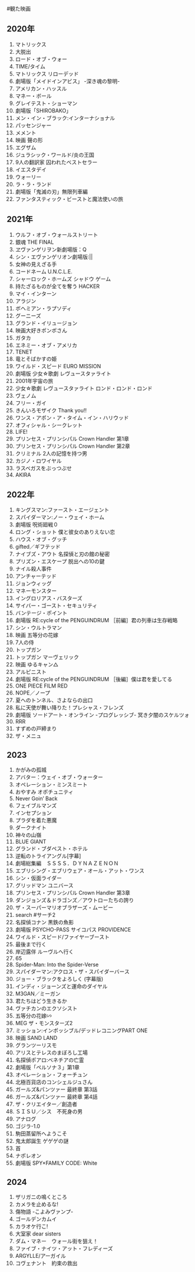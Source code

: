 #観た映画
## 2020年
1. マトリックス
1. 大脱出
1. ロード・オブ・ウォー
1. TIME/タイム
1. マトリックス リローデッド
1. 劇場版「メイドインアビス」 -深き魂の黎明-
1. アメリカン・ハッスル
1. マネー・ボール
1. グレイテスト・ショーマン
1. 劇場版「SHIROBAKO」
1. メン・イン・ブラック:インターナショナル
1. パッセンジャー
1. メメント
1. 映画 聲の形
1. エグザム
1. ジュラシック・ワールド/炎の王国
1. 9人の翻訳家 囚われたベストセラー
1. イエスタデイ
1. ウォーリー
1. ラ・ラ・ランド
1. 劇場版「鬼滅の刃」無限列車編
1. ファンタスティック・ビーストと魔法使いの旅
## 2021年
1. ウルフ・オブ・ウォールストリート
1. 銀魂 THE FINAL
1. ヱヴァンゲリヲン新劇場版：Q
1. シン・エヴァンゲリオン劇場版:||
1. 女神の見えざる手
1. コードネーム U.N.C.L.E.
1. シャーロック・ホームズ シャドウ ゲーム
1. 持たざるものが全てを奪う HACKER
1. マイ・インターン
1. アラジン
1. ボヘミアン・ラプソディ
1. グーニーズ
1. グランド・イリュージョン
1. 映画大好きポンポさん
1. ガタカ
1. エネミー・オブ・アメリカ
1. TENET
1. 竜とそばかすの姫
1. ワイルド・スピード EURO MISSION
1. 劇場版 少女☆歌劇 レヴュースタァライト
1. 2001年宇宙の旅
1. 少女☆歌劇 レヴュースタァライト ロンド・ロンド・ロンド
1. ヴェノム
1. フリー・ガイ
1. きんいろモザイク Thank you!!
1. ワンス・アポン・ア・タイム・イン・ハリウッド
1. オフィシャル・シークレット
1. LIFE!
1. プリンセス・プリンシパル Crown Handler 第1章
1. プリンセス・プリンシパル Crown Handler 第2章
1. クリミナル 2人の記憶を持つ男
1. カジノ・ロワイヤル
1. ラスベガスをぶっつぶせ
1. AKIRA
## 2022年
1. キングスマン:ファースト・エージェント
2. スパイダーマン:ノー・ウェイ・ホーム
3. 劇場版 呪術廻戦０
4. ロング・ショット 僕と彼女のありえない恋
5. ハウス・オブ・グッチ
6. gifted／ギフテッド
7. ナイブズ・アウト 名探偵と刃の館の秘密
8. プリズン・エスケープ 脱出への10の鍵
9. ナイル殺人事件
10. アンチャーテッド
11. ジョンウィッグ
12. マネーモンスター
13. イングロリアス・バスターズ
14. サイバー・ゴースト・セキュリティ
15. バンテージ・ポイント
16. 劇場版 RE:cycle of the PENGUINDRUM ［前編］君の列車は生存戦略
17. シン・ウルトラマン
18. 映画 五等分の花嫁
19. 7人の侍
20. トップガン
21. トップガン マーヴェリック
22. 映画 ゆるキャン△
23. アルピニスト
24. 劇場版 RE:cycle of the PENGUINDRUM ［後編］僕は君を愛してる
25. ONE PIECE FILM RED
26. NOPE／ノープ
27. 夏へのトンネル、さよならの出口
28. 私に天使が舞い降りた！プレシャス・フレンズ
29. 劇場版 ソードアート・オンライン -プログレッシブ- 冥き夕闇のスケルツォ
30. RRR
31. すずめの戸締まり
32. ザ・メニュ  
## 2023
1. かがみの孤城
2. アバター：ウェイ・オブ・ウォーター
3. オペレーション・ミンスミート
4. おやすみ オポチュニティ
5. Never Goin’ Back
6. フェイブルマンズ
7. インセプション
8. プラダを着た悪魔
9. ダークナイト
10. 神々の山嶺
11. BLUE GIANT
12. グランド・ブダペスト・ホテル
13. 逆転のトライアングル[字幕]
14. 劇場総集編　ＳＳＳＳ．ＤＹＮＡＺＥＮＯＮ
15. エブリシング・エブリウェア・オール・アット・ワンス
16. シン・仮面ライダー
17. グリッドマン ユニバース
18. プリンセス・プリンシパル Crown Handler 第3章
19. ダンジョンズ＆ドラゴンズ／アウトローたちの誇り
20. ザ・スーパーマリオブラザーズ・ムービー
21. search #サーチ2
22. 名探偵コナン 黒鉄の魚影
23. 劇場版 PSYCHO-PASS サイコパス PROVIDENCE
24. ワイルド・スピード/ファイヤーブースト
25. 最後まで行く
26. 岸辺露伴 ルーヴルへ行く
27. 65
28. Spider-Man: Into the Spider-Verse
29. スパイダーマン:アクロス・ザ・スパイダーバース
30. ジョー・ブラックをよろしく (字幕版)
31. インディ・ジョーンズと運命のダイヤル
32. M3GAN／ミーガン
33. 君たちはどう生きるか
34. ヴァチカンのエクソシスト
35. 五等分の花嫁∽
36. MEG ザ・モンスターズ2
37. ミッション:インポッシブル/デッドレコニングPART ONE
38. 映画 SAND LAND
39. グランツーリスモ
40. アリスとテレスのまぼろし工場
41. 名探偵ポアロ:ベネチアの亡霊
42. 劇場版「ペルソナ３」第1章
43. オペレーション・フォーチュン
44. 北極百貨店のコンシェルジュさん
45. ガールズ&パンツァー 最終章 第3話
46. ガールズ&パンツァー 最終章 第4話
47. ザ・クリエイター／創造者
48. ＳＩＳＵ／シス　不死身の男
49. アナログ
50. ゴジラ-1.0
51. 駒田蒸留所へようこそ
52. 鬼太郎誕生 ゲゲゲの謎
53. 首
54. ナポレオン
55. 劇場版 SPY×FAMILY CODE: White
## 2024
1. ザリガニの鳴くところ
2. カメラを止めるな!
3. 傷物語 -こよみヴァンプ-
4. ゴールデンカムイ
5. カラオケ行こ!
6. 大室家 dear sisters
7. ダム・マネー　ウォール街を狙え！
8. ファイブ・ナイツ・アット・フレディーズ
9. ARGYLLE/アーガイル
10. コヴェナント　約束の救出
